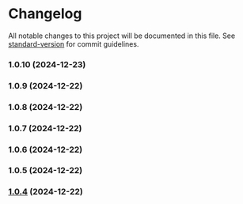 # Changelog

All notable changes to this project will be documented in this file. See [standard-version](https://github.com/conventional-changelog/standard-version) for commit guidelines.

### 1.0.10 (2024-12-23)

### 1.0.9 (2024-12-22)

### 1.0.8 (2024-12-22)

### 1.0.7 (2024-12-22)

### 1.0.6 (2024-12-22)

### 1.0.5 (2024-12-22)

### [1.0.4](https://github.com/orlovcs/chronospan/compare/v1.0.3...v1.0.4) (2024-12-22)
